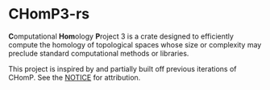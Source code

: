 # CHomP3-rs
**C**omputational **Hom**ology **P**roject 3 is a crate designed to efficiently compute the homology of topological spaces whose size or complexity may preclude standard computational methods or libraries.

This project is inspired by and partially built off previous iterations of CHomP. See the [NOTICE](./NOTICE) for attribution.